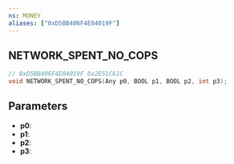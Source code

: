 ```yaml
---
ns: MONEY
aliases: ["0xD5BB406F4E04019F"]
---
```

## NETWORK_SPENT_NO_COPS

```c
// 0xD5BB406F4E04019F 0x2E51C61C
void NETWORK_SPENT_NO_COPS(Any p0, BOOL p1, BOOL p2, int p3);
```


## Parameters
* **p0**: 
* **p1**: 
* **p2**: 
* **p3**: 
